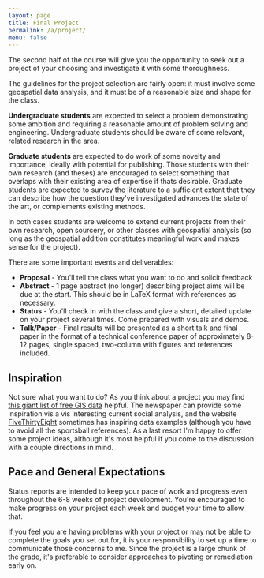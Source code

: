 ```yaml
---
layout: page
title: Final Project
permalink: /a/project/
menu: false
---
```


The second half of the course will give you the opportunity to seek out a project
of your choosing and investigate it with some thoroughness.

The guidelines for the project selection are fairly open: it must involve some geospatial
data analysis, and it must be of a reasonable size and shape for the class.

**Undergraduate students** are expected to select a problem demonstrating some ambition and requiring a reasonable amount of problem solving and engineering. Undergraduate students should be aware of some relevant, related research in the area.

**Graduate students** are expected to do work of some novelty and importance, ideally with potential for publishing. Those students with their own research (and theses) are encouraged to select something that overlaps with their existing area of expertise if thats desirable. Graduate students are expected to survey the literature to a sufficient extent that they can describe how the question they've investigated advances the state of the art, or complements existing methods.

In both cases students are welcome to extend current projects from their own research, open sourcery, or other classes with geospatial analysis (so long as the geospatial addition constitutes meaningful work and makes sense for the project).

There are some important events and deliverables:

  * **Proposal** - You'll tell the class what you want to do and solicit feedback
  * **Abstract** - 1 page abstract (no longer) describing project aims will be due at the start. This should be in LaTeX format with references as necessary.
  * **Status** - You'll check in with the class and give a short, detailed update on your project several times. Come prepared with visuals and demos.
  * **Talk/Paper** - Final results will be presented as a short talk and final paper in the format of a technical conference paper of approximately 8-12 pages, single spaced, two-column with figures and references included.
  
## Inspiration

Not sure what you want to do? As you think about a project you may find [this giant list of free GIS data](http://freegisdata.rtwilson.com/) helpful. The newspaper can provide some inspiration vis a vis interesting current social analysis, and the website [FiveThirtyEight](http://fivethirtyeight.com) sometimes has inspiring data examples (although you have to avoid all the sportsball references). As a last resort I'm happy to offer some project ideas, although it's most helpful if you come to the discussion with a couple directions in mind.

## Pace and General Expectations

Status reports are intended to keep your pace of work and progress even throughout the 6-8 weeks of project development. You're encouraged to make progress on your project each week and budget your time to allow that. 

If you feel you are having problems with your project or may not be able to complete the goals you set out for, it is your responsibility to set up a time to communicate those concerns to me. Since the project is a large chunk of the grade, it's preferable to consider approaches to pivoting or remediation early on.